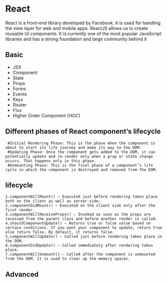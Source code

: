 # React
  React is a front-end library developed by Facebook. It is used for handling the view layer for web and mobile apps. ReactJS allows us to create reusable UI components. It is currently one of the most popular JavaScript libraries and has a strong foundation and large community behind it

## Basic
  * JSX
  * Component
  * State
  * Props
  * Forms
  * Events
  * Keys
  * Router
  * Flux
  * Higher Order Component (HOC)

## Different phases of React component’s lifecycle

     #Initial Rendering Phase: This is the phase when the component is about to start its life journey and make its way to the DOM.
     #Updating Phase: Once the component gets added to the DOM, it can potentially update and re-render only when a prop or state change occurs. That happens only in this phase.
     #Unmounting Phase: This is the final phase of a component’s life cycle in which the component is destroyed and removed from the DOM.

   
##  lifecycle

    1.componentWillMount() – Executed just before rendering takes place both on the client as well as server-side.
	2.componentDidMount() – Executed on the client side only after the first render.
	3.componentWillReceiveProps() – Invoked as soon as the props are received from the parent class and before another render is called.
	4.shouldComponentUpdate() – Returns true or false value based on certain conditions. If you want your component to update, return true else return false. By default, it returns false.
	5.componentWillUpdate() – Called just before rendering takes place in the DOM.
	6.componentDidUpdate() – Called immediately after rendering takes place.
	7.componentWillUnmount() – Called after the component is unmounted from the DOM. It is used to clear up the memory spaces.


## Advanced




